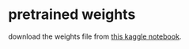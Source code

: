 # pretrained weights

download the weights file from [this kaggle notebook](https://www.kaggle.com/rustyelectron/pytorch-sentiment-analysis-bert/data).